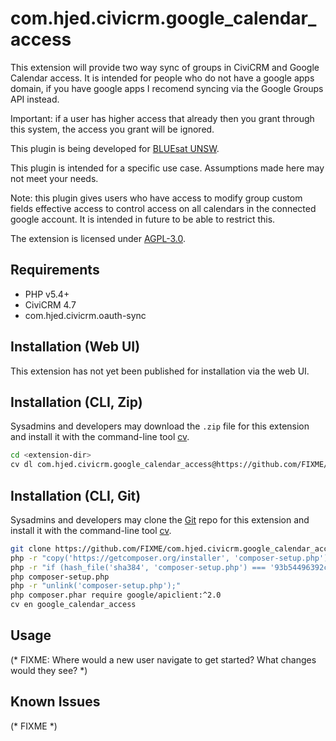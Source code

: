 # com.hjed.civicrm.google_calendar_access

This extension will provide two way sync of groups in CiviCRM and Google Calendar access.
It is intended for people who do not have a google apps domain, if you have google apps I recomend
syncing via the Google Groups API instead. 

Important: if a user has higher access that already then you grant through this system, the access you grant
will be ignored.

This plugin is being developed for [BLUEsat UNSW](http://bluesat.com.au).

This plugin is intended for a specific use case. Assumptions made here may not meet your needs.

Note: this plugin gives users who have access to modify group custom fields effective access to control
access on all calendars in the connected google account. It is intended in future to be able to restrict this.

The extension is licensed under [AGPL-3.0](LICENSE.txt).

## Requirements

* PHP v5.4+
* CiviCRM 4.7
* com.hjed.civicrm.oauth-sync

## Installation (Web UI)

This extension has not yet been published for installation via the web UI.

## Installation (CLI, Zip)

Sysadmins and developers may download the `.zip` file for this extension and
install it with the command-line tool [cv](https://github.com/civicrm/cv).

```bash
cd <extension-dir>
cv dl com.hjed.civicrm.google_calendar_access@https://github.com/FIXME/com.hjed.civicrm.google_calendar_access/archive/master.zip
```

## Installation (CLI, Git)

Sysadmins and developers may clone the [Git](https://en.wikipedia.org/wiki/Git) repo for this extension and
install it with the command-line tool [cv](https://github.com/civicrm/cv).

```bash
git clone https://github.com/FIXME/com.hjed.civicrm.google_calendar_access.git
php -r "copy('https://getcomposer.org/installer', 'composer-setup.php');"
php -r "if (hash_file('sha384', 'composer-setup.php') === '93b54496392c062774670ac18b134c3b3a95e5a5e5c8f1a9f115f203b75bf9a129d5daa8ba6a13e2cc8a1da0806388a8') { echo 'Installer verified'; } else { echo 'Installer corrupt'; unlink('composer-setup.php'); } echo PHP_EOL;"
php composer-setup.php
php -r "unlink('composer-setup.php');"
php composer.phar require google/apiclient:^2.0
cv en google_calendar_access
```

## Usage

(* FIXME: Where would a new user navigate to get started? What changes would they see? *)

## Known Issues

(* FIXME *)
